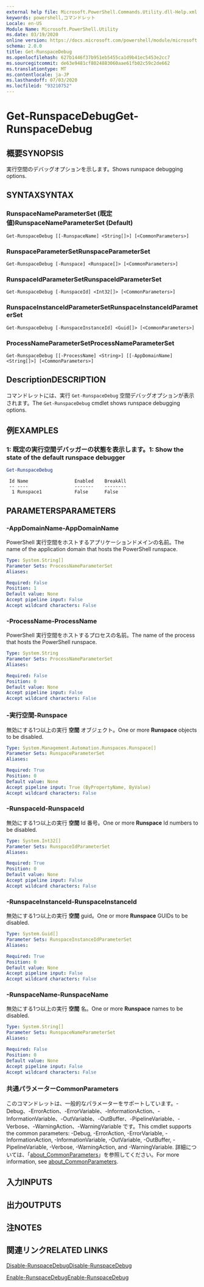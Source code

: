 ```yaml
---
external help file: Microsoft.PowerShell.Commands.Utility.dll-Help.xml
keywords: powershell,コマンドレット
Locale: en-US
Module Name: Microsoft.PowerShell.Utility
ms.date: 03/19/2020
online version: https://docs.microsoft.com/powershell/module/microsoft.powershell.utility/get-runspacedebug?view=powershell-7&WT.mc_id=ps-gethelp
schema: 2.0.0
title: Get-RunspaceDebug
ms.openlocfilehash: 627b1446f37b951eb5455ca1d9b41ec5453e2cc7
ms.sourcegitcommit: de63e9481cf8024883060aae61fb02c59c2de662
ms.translationtype: MT
ms.contentlocale: ja-JP
ms.lasthandoff: 07/03/2020
ms.locfileid: "93210752"
---
```

# <span data-ttu-id="bf861-103">Get-RunspaceDebug</span><span class="sxs-lookup"><span data-stu-id="bf861-103">Get-RunspaceDebug</span></span>

## <span data-ttu-id="bf861-104">概要</span><span class="sxs-lookup"><span data-stu-id="bf861-104">SYNOPSIS</span></span>
<span data-ttu-id="bf861-105">実行空間のデバッグオプションを示します。</span><span class="sxs-lookup"><span data-stu-id="bf861-105">Shows runspace debugging options.</span></span>

## <span data-ttu-id="bf861-106">SYNTAX</span><span class="sxs-lookup"><span data-stu-id="bf861-106">SYNTAX</span></span>

### <span data-ttu-id="bf861-107">RunspaceNameParameterSet (既定値)</span><span class="sxs-lookup"><span data-stu-id="bf861-107">RunspaceNameParameterSet (Default)</span></span>

```
Get-RunspaceDebug [[-RunspaceName] <String[]>] [<CommonParameters>]
```

### <span data-ttu-id="bf861-108">RunspaceParameterSet</span><span class="sxs-lookup"><span data-stu-id="bf861-108">RunspaceParameterSet</span></span>

```
Get-RunspaceDebug [-Runspace] <Runspace[]> [<CommonParameters>]
```

### <span data-ttu-id="bf861-109">RunspaceIdParameterSet</span><span class="sxs-lookup"><span data-stu-id="bf861-109">RunspaceIdParameterSet</span></span>

```
Get-RunspaceDebug [-RunspaceId] <Int32[]> [<CommonParameters>]
```

### <span data-ttu-id="bf861-110">RunspaceInstanceIdParameterSet</span><span class="sxs-lookup"><span data-stu-id="bf861-110">RunspaceInstanceIdParameterSet</span></span>

```
Get-RunspaceDebug [-RunspaceInstanceId] <Guid[]> [<CommonParameters>]
```

### <span data-ttu-id="bf861-111">ProcessNameParameterSet</span><span class="sxs-lookup"><span data-stu-id="bf861-111">ProcessNameParameterSet</span></span>

```
Get-RunspaceDebug [[-ProcessName] <String>] [[-AppDomainName] <String[]>] [<CommonParameters>]
```

## <span data-ttu-id="bf861-112">Description</span><span class="sxs-lookup"><span data-stu-id="bf861-112">DESCRIPTION</span></span>

<span data-ttu-id="bf861-113">コマンドレットには、実行 `Get-RunspaceDebug` 空間デバッグオプションが表示されます。</span><span class="sxs-lookup"><span data-stu-id="bf861-113">The `Get-RunspaceDebug` cmdlet shows runspace debugging options.</span></span>

## <span data-ttu-id="bf861-114">例</span><span class="sxs-lookup"><span data-stu-id="bf861-114">EXAMPLES</span></span>

### <span data-ttu-id="bf861-115">1: 既定の実行空間デバッガーの状態を表示します。</span><span class="sxs-lookup"><span data-stu-id="bf861-115">1: Show the state of the default runspace debugger</span></span>

```powershell
Get-RunspaceDebug
```

```Output
 Id Name                 Enabled    BreakAll
 -- ----                 -------    --------
  1 Runspace1            False      False
```

## <span data-ttu-id="bf861-116">PARAMETERS</span><span class="sxs-lookup"><span data-stu-id="bf861-116">PARAMETERS</span></span>

### <span data-ttu-id="bf861-117">-AppDomainName</span><span class="sxs-lookup"><span data-stu-id="bf861-117">-AppDomainName</span></span>

<span data-ttu-id="bf861-118">PowerShell 実行空間をホストするアプリケーションドメインの名前。</span><span class="sxs-lookup"><span data-stu-id="bf861-118">The name of the application domain that hosts the PowerShell runspace.</span></span>

```yaml
Type: System.String[]
Parameter Sets: ProcessNameParameterSet
Aliases:

Required: False
Position: 1
Default value: None
Accept pipeline input: False
Accept wildcard characters: False
```

### <span data-ttu-id="bf861-119">-ProcessName</span><span class="sxs-lookup"><span data-stu-id="bf861-119">-ProcessName</span></span>

<span data-ttu-id="bf861-120">PowerShell 実行空間をホストするプロセスの名前。</span><span class="sxs-lookup"><span data-stu-id="bf861-120">The name of the process that hosts the PowerShell runspace.</span></span>

```yaml
Type: System.String
Parameter Sets: ProcessNameParameterSet
Aliases:

Required: False
Position: 0
Default value: None
Accept pipeline input: False
Accept wildcard characters: False
```

### <span data-ttu-id="bf861-121">-実行空間</span><span class="sxs-lookup"><span data-stu-id="bf861-121">-Runspace</span></span>

<span data-ttu-id="bf861-122">無効にする1つ以上の実行 **空間** オブジェクト。</span><span class="sxs-lookup"><span data-stu-id="bf861-122">One or more **Runspace** objects to be disabled.</span></span>

```yaml
Type: System.Management.Automation.Runspaces.Runspace[]
Parameter Sets: RunspaceParameterSet
Aliases:

Required: True
Position: 0
Default value: None
Accept pipeline input: True (ByPropertyName, ByValue)
Accept wildcard characters: False
```

### <span data-ttu-id="bf861-123">-RunspaceId</span><span class="sxs-lookup"><span data-stu-id="bf861-123">-RunspaceId</span></span>

<span data-ttu-id="bf861-124">無効にする1つ以上の実行 **空間** Id 番号。</span><span class="sxs-lookup"><span data-stu-id="bf861-124">One or more **Runspace** Id numbers to be disabled.</span></span>

```yaml
Type: System.Int32[]
Parameter Sets: RunspaceIdParameterSet
Aliases:

Required: True
Position: 0
Default value: None
Accept pipeline input: False
Accept wildcard characters: False
```

### <span data-ttu-id="bf861-125">-RunspaceInstanceId</span><span class="sxs-lookup"><span data-stu-id="bf861-125">-RunspaceInstanceId</span></span>

<span data-ttu-id="bf861-126">無効にする1つ以上の実行 **空間** guid。</span><span class="sxs-lookup"><span data-stu-id="bf861-126">One or more **Runspace** GUIDs to be disabled.</span></span>

```yaml
Type: System.Guid[]
Parameter Sets: RunspaceInstanceIdParameterSet
Aliases:

Required: True
Position: 0
Default value: None
Accept pipeline input: False
Accept wildcard characters: False
```

### <span data-ttu-id="bf861-127">-RunspaceName</span><span class="sxs-lookup"><span data-stu-id="bf861-127">-RunspaceName</span></span>

<span data-ttu-id="bf861-128">無効にする1つ以上の実行 **空間** 名。</span><span class="sxs-lookup"><span data-stu-id="bf861-128">One or more **Runspace** names to be disabled.</span></span>

```yaml
Type: System.String[]
Parameter Sets: RunspaceNameParameterSet
Aliases:

Required: False
Position: 0
Default value: None
Accept pipeline input: False
Accept wildcard characters: False
```

### <span data-ttu-id="bf861-129">共通パラメーター</span><span class="sxs-lookup"><span data-stu-id="bf861-129">CommonParameters</span></span>

<span data-ttu-id="bf861-130">このコマンドレットは、一般的なパラメーターをサポートしています。-Debug、-ErrorAction、-ErrorVariable、-InformationAction、-InformationVariable、-OutVariable、-OutBuffer、-PipelineVariable、-Verbose、-WarningAction、-WarningVariable です。</span><span class="sxs-lookup"><span data-stu-id="bf861-130">This cmdlet supports the common parameters: -Debug, -ErrorAction, -ErrorVariable, -InformationAction, -InformationVariable, -OutVariable, -OutBuffer, -PipelineVariable, -Verbose, -WarningAction, and -WarningVariable.</span></span> <span data-ttu-id="bf861-131">詳細については、「[about_CommonParameters](https://go.microsoft.com/fwlink/?LinkID=113216)」を参照してください。</span><span class="sxs-lookup"><span data-stu-id="bf861-131">For more information, see [about_CommonParameters](https://go.microsoft.com/fwlink/?LinkID=113216).</span></span>

## <span data-ttu-id="bf861-132">入力</span><span class="sxs-lookup"><span data-stu-id="bf861-132">INPUTS</span></span>

## <span data-ttu-id="bf861-133">出力</span><span class="sxs-lookup"><span data-stu-id="bf861-133">OUTPUTS</span></span>

## <span data-ttu-id="bf861-134">注</span><span class="sxs-lookup"><span data-stu-id="bf861-134">NOTES</span></span>

## <span data-ttu-id="bf861-135">関連リンク</span><span class="sxs-lookup"><span data-stu-id="bf861-135">RELATED LINKS</span></span>

[<span data-ttu-id="bf861-136">Disable-RunspaceDebug</span><span class="sxs-lookup"><span data-stu-id="bf861-136">Disable-RunspaceDebug</span></span>](Disable-RunspaceDebug.md)

[<span data-ttu-id="bf861-137">Enable-RunspaceDebug</span><span class="sxs-lookup"><span data-stu-id="bf861-137">Enable-RunspaceDebug</span></span>](Enable-RunspaceDebug.md)
